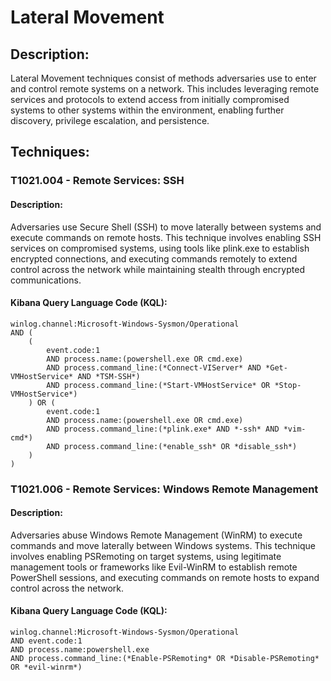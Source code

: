 # Lateral Movement

## Description:
Lateral Movement techniques consist of methods adversaries use to enter and control remote systems on a network. This includes leveraging remote services and protocols to extend access from initially compromised systems to other systems within the environment, enabling further discovery, privilege escalation, and persistence.

## Techniques:
### T1021.004 - Remote Services: SSH
#### Description:
Adversaries use Secure Shell (SSH) to move laterally between systems and execute commands on remote hosts. This technique involves enabling SSH services on compromised systems, using tools like plink.exe to establish encrypted connections, and executing commands remotely to extend control across the network while maintaining stealth through encrypted communications.

#### Kibana Query Language Code (KQL):
```
winlog.channel:Microsoft-Windows-Sysmon/Operational
AND (
    (
        event.code:1
        AND process.name:(powershell.exe OR cmd.exe)
        AND process.command_line:(*Connect-VIServer* AND *Get-VMHostService* AND *TSM-SSH*)
        AND process.command_line:(*Start-VMHostService* OR *Stop-VMHostService*)
    ) OR (
        event.code:1
        AND process.name:(powershell.exe OR cmd.exe)
        AND process.command_line:(*plink.exe* AND *-ssh* AND *vim-cmd*)
        AND process.command_line:(*enable_ssh* OR *disable_ssh*)
    )
)
```

### T1021.006 - Remote Services: Windows Remote Management
#### Description:
Adversaries abuse Windows Remote Management (WinRM) to execute commands and move laterally between Windows systems. This technique involves enabling PSRemoting on target systems, using legitimate management tools or frameworks like Evil-WinRM to establish remote PowerShell sessions, and executing commands on remote hosts to expand control across the network.

#### Kibana Query Language Code (KQL):
```
winlog.channel:Microsoft-Windows-Sysmon/Operational
AND event.code:1
AND process.name:powershell.exe
AND process.command_line:(*Enable-PSRemoting* OR *Disable-PSRemoting* OR *evil-winrm*)
```